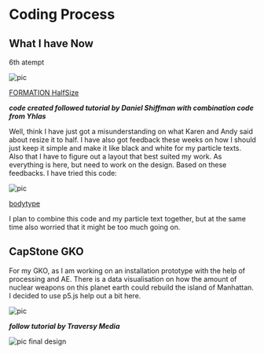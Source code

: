 # Coding Process

## What I have Now

6th atempt

![pic](https://wwsiyang.github.io/CODEWORD/SKO/Week_11/week11.gif)

[FORMATION HalfSize](https://wwsiyang.github.io/CODEWORD/SKO/Week_11/Textparticle_customised_formation_121020_divide2)

***code created followed tutorial by Daniel Shiffman with combination code from Yhlas***

Well, think I have just got a misunderstanding on what Karen and Andy said about resize it to half. I have also got feedback these weeks on how I should just keep it simple and make it like black and white for my particle texts. Also that I have to figure out a layout that best suited my work. As everything is here, but need to work on the design. Based on these feedbacks. I have tried this code:

![pic](https://wwsiyang.github.io/CODEWORD/SKO/Week_11/tryout.gif)

[bodytype](https://wwsiyang.github.io/CODEWORD/SKO/Week_11/bodytext)

I plan to combine this code and my particle text together, but at the same time also worried that it might be too much going on.

## CapStone GKO

For my GKO, as I am working on an installation prototype with the help of processing and AE. There is a data visualisation on how the amount of nuclear weapons on this planet earth could rebuild the island of Manhattan. I decided to use p5.js help out a bit here.

![pic](https://wwsiyang.github.io/CODEWORD/SKO/Week_11/tnt.gif)

***follow tutorial by Traversy Media***

![pic](https://wwsiyang.github.io/CODEWORD/SKO/Week_11/tntdesign.jpg)
final design

